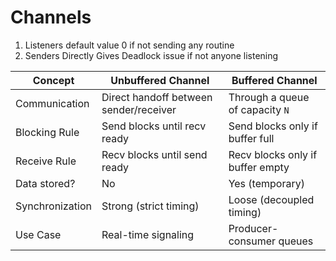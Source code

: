 # Channels

1. Listeners default value 0 if not sending any routine
2. Senders Directly Gives Deadlock issue if not anyone listening

| Concept         | Unbuffered Channel                     | Buffered Channel                 |
| --------------- | -------------------------------------- | -------------------------------- |
| Communication   | Direct handoff between sender/receiver | Through a queue of capacity `N`  |
| Blocking Rule   | Send blocks until recv ready           | Send blocks only if buffer full  |
| Receive Rule    | Recv blocks until send ready           | Recv blocks only if buffer empty |
| Data stored?    | No                                     | Yes (temporary)                  |
| Synchronization | Strong (strict timing)                 | Loose (decoupled timing)         |
| Use Case        | Real-time signaling                    | Producer-consumer queues         |
